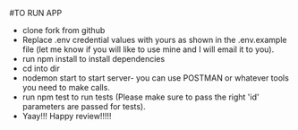 #TO RUN APP
- clone fork from github
- Replace .env credential values with yours as shown in the .env.example file (let me know if you will like to use mine and I will email it to you).
- run npm install to install dependencies
- cd into dir
- nodemon start to start server- you can use POSTMAN or whatever tools you need to make calls.
- run npm test to run tests (Please make sure to pass the right 'id' parameters are passed for tests).
- Yaay!!! Happy review!!!!!